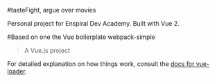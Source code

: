 #tasteFight, argue over movies 

Personal project for Enspiral Dev Academy. Built with Vue 2.

#Based on one the Vue boilerplate webpack-simple

> A Vue.js project

For detailed explanation on how things work, consult the [docs for vue-loader](http://vuejs.github.io/vue-loader).
